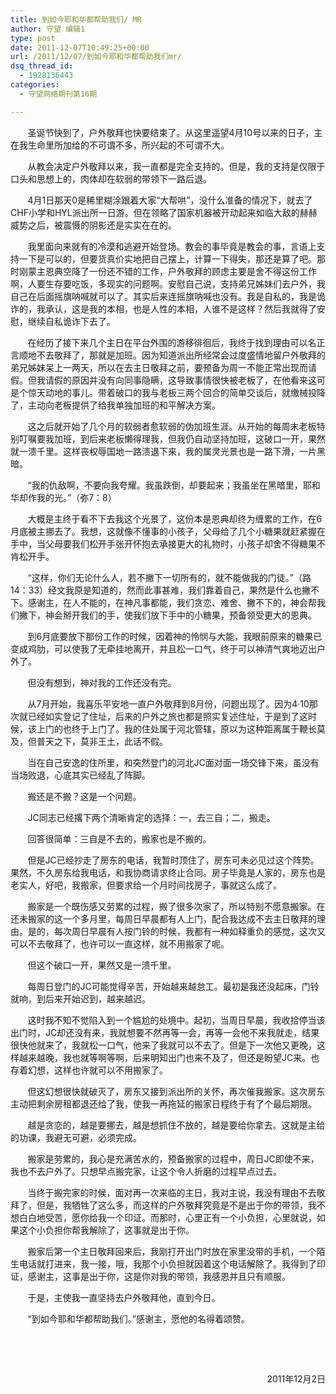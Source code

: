 ```yaml
---
title: 到如今耶和华都帮助我们/ MR
author: 守望 编辑1
type: post
date: 2011-12-07T10:49:25+00:00
url: /2011/12/07/到如今耶和华都帮助我们mr/
dsq_thread_id:
  - 1928136443
categories:
  - 守望网络期刊第16期

---
```

       圣诞节快到了，户外敬拜也快要结束了。从这里遥望4月10号以来的日子，主在我生命里所加给的不可谓不多，所兴起的不可谓不大。

       从教会决定户外敬拜以来，我一直都是完全支持的。但是，我的支持是仅限于口头和思想上的，肉体却在软弱的带领下一路后退。<!--more-->

       4月1日那天0是稀里糊涂跟着大家“大帮哄”，没什么准备的情况下，就去了CHF小学和HYL派出所一日游。但在领略了国家机器被开动起来如临大敌的赫赫威势之后，被震慑的阴影还是实实在在的。

       我里面向来就有的冷漠和逃避开始登场。教会的事毕竟是教会的事，言语上支持一下是可以的，但要货真价实地把自己摆上，计算一下得失，那还是算了吧。那时刚蒙主恩典空降了一份还不错的工作，户外敬拜的顾虑主要是舍不得这份工作啊，人要生存要吃饭，多现实的问题啊。安慰自己说，支持弟兄姊妹们去户外，我自己在后面摇旗呐喊就可以了。其实后来连摇旗呐喊也没有。我是自私的，我是诡诈的，我承认，这是我的本相，也是人性的本相，人谁不是这样？然后我就得了安慰，继续自私诡诈下去了。

       在经历了接下来几个主日在平台外围的游移徘徊后，我终于找到理由可以名正言顺地不去敬拜了，那就是加班。因为知道派出所经常会过度盛情地留户外敬拜的弟兄姊妹呆上一两天，所以在去主日敬拜之前，要预备为周一不能正常出现而请假。但我请假的原因并没有向同事隐瞒，这导致事情很快被老板了，在他看来这可是个惊天动地的事儿。带着破口的我与老板三两个回合的简单交谈后，就缴械投降了，主动向老板提供了给我单独加班的和平解决方案。

       这之后就开始了几个月的软弱者愈软弱的伪加班生涯。从开始的每周末老板特别叮嘱要我加班，到后来老板懒得理我，但我仍自动坚持加班，这破口一开，果然就一溃千里。这样丧权辱国地一路溃退下来，我的属灵光景也是一路下滑，一片黑暗。

       “我的仇敌啊，不要向我夸耀。我虽跌倒，却要起来；我虽坐在黑暗里，耶和华却作我的光。”（弥7：8）

       大概是主终于看不下去我这个光景了，这份本是恩典却终为缠累的工作，在6月底被主挪去了。我想，这就像不懂事的小孩子，父母给了几个小糖果就赶紧握在手中，当父母要我们松开手张开怀抱去承接更大的礼物时，小孩子却舍不得糖果不肯松开手。

       “这样，你们无论什么人，若不撇下一切所有的，就不能做我的门徒。”（路14：33）经文我原是知道的，然而此事甚难，我们靠着自己，果然是什么也撇不下。感谢主，在人不能的，在神凡事都能，我们贪恋、难舍、撇不下的，神会帮我们撇下，神会掰开我们的手，使我们放下手中的小糖果，预备领受更大的恩典。

       到6月底要放下那份工作的时候，因着神的怜悯与大能，我眼前原来的糖果已变成鸡肋，可以使我了无牵挂地离开，并且松一口气，终于可以神清气爽地迈出户外了。

       但没有想到，神对我的工作还没有完。

       从7月开始，我喜乐平安地一直户外敬拜到8月份，问题出现了。因为4·10那次就已经如实登记了住址，后来的户外之旅也都是照实复述住址，于是到了这时候，该上门的也终于上门了。我的住处属于河北管辖，原以为这种距离属于鞭长莫及，但普天之下，莫非王土，此话不假。

       当在自己安逸的住所里，和突然登门的河北JC面对面一场交锋下来，虽没有当场败退，心底其实已经乱了阵脚。

       搬还是不搬？这是一个问题。

       JC同志已经撂下两个清晰肯定的选择：一，去三自；二，搬走。

       回答很简单：三自是不去的，搬家也是不搬的。

       但是JC已经抄走了房东的电话，我暂时顶住了，房东可未必见过这个阵势。果然，不久房东给我电话，和我协商请求终止合同。房子毕竟是人家的，房东也是老实人，好吧，我搬家，但要求给一个月时间找房子，事就这么成了。

       搬家是一个既伤感又劳累的过程，搬了很多次家了，所以特别不愿意搬家。在还未搬家的这一个多月里，每周日早晨都有人上门，配合我达成不去主日敬拜的理由。是的，每次周日早晨有人按门铃的时候，我都有一种如释重负的感觉，这次又可以不去敬拜了，也许可以一直这样，就不用搬家了呢。

       但这个破口一开，果然又是一溃千里。

       每周日登门的JC可能觉得辛苦，开始越来越怠工。最初是我还没起床，门铃就响，到后来开始迟到，越来越迟。

       这时我不知不觉陷入到一个尴尬的处境中。起初，当周日早晨，我收拾停当该出门时，JC却还没有来，我就想要不然再等一会，再等一会他不来我就走，结果很快他就来了，我就松一口气，他来了我就可以不去了。但是下一次他又更晚，这样越来越晚，我也就等啊等啊，后来明知出门也来不及了，但还是盼望JC来。也存着幻想，这样也许就可以不用搬家了。

       但这幻想很快就破灭了，房东又接到派出所的关怀，再次催我搬家。这次房东主动把剩余房租都退还给了我，使我一再拖延的搬家日程终于有了个最后期限。

       越是贪恋的，越是要挪去，越是想抓住不放的，越是要给你拿去。这就是主给的功课，我避无可避，必须完成。

       搬家是劳累的，我心是充满苦水的，预备搬家的过程中，周日JC即使不来，我也不去户外了。只想早点搬完家，让这个令人折磨的过程早点过去。

       当终于搬完家的时候，面对再一次来临的主日，我对主说，我没有理由不去敬拜了，但是，我牺牲了这么多，而这样的户外敬拜究竟是不是出于你的带领，我不想白白地受苦，愿你给我一个印证。而那时，心里正有一个小负担，心里就说，如果这个小负担你帮我解除了，这事就是出于你。

       搬家后第一个主日敬拜回来后，我刚打开出门时放在家里没带的手机，一个陌生电话就打进来，我一接，哦，我那个小负担就因着这个电话解除了。我得到了印证，感谢主，这事是出于你，这是你对我的带领，我感恩并且只有顺服。

       于是，主使我一直坚持去户外敬拜他，直到今日。

       “到如今耶和华都帮助我们。”感谢主，愿他的名得着颂赞。

&nbsp;

&nbsp;

<p align="right">
  2011年12月2日
</p>